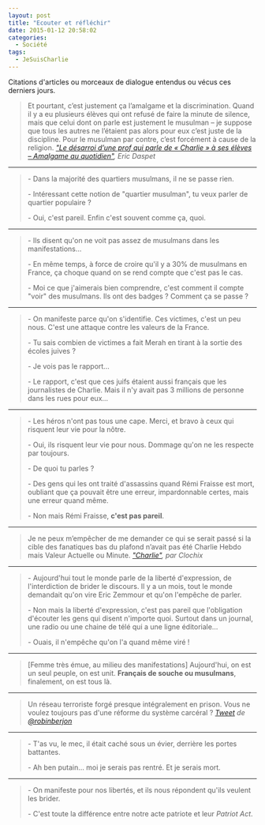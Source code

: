 ```yaml
---
layout: post
title: "Ecouter et réfléchir"
date: 2015-01-12 20:58:02
categories:
  - Société
tags:
  - JeSuisCharlie
---
```


Citations d'articles ou morceaux de dialogue entendus ou vécus ces derniers jours.

<!-- more -->

> Et pourtant, c’est justement ça l’amalgame et la discrimination. Quand il y a eu plusieurs élèves qui ont refusé de faire la minute de silence, mais que celui dont on parle est justement le musulman – je suppose que tous les autres ne l’étaient pas alors pour eux c’est juste de la discipline. Pour le musulman par contre, c’est forcément à cause de la religion.
>   <cite>["Le désarroi d’une prof qui parle de « Charlie » à ses élèves – Amalgame au quotidien"](https://n.survol.fr/n/le-desarroi-dune-prof-qui-parle-de-charlie-a-ses-eleves-amalgame-au-quotidien), Eric Daspet</cite>

---

> \-   Dans la majorité des quartiers musulmans, il ne se passe rien.
>
> \-   Intéressant cette notion de "quartier musulman", tu veux parler de quartier populaire&nbsp;?
>
> \-   Oui, c'est pareil. Enfin c'est souvent comme ça, quoi.

---

> \-   Ils disent qu'on ne voit pas assez de musulmans dans les manifestations&#8230;
>
> \-   En même temps, à force de croire qu'il y a 30% de musulmans en France, ça choque quand on se rend compte que c'est pas le cas.
>
> \-   Moi ce que j'aimerais bien comprendre, c'est comment il compte "voir" des musulmans. Ils ont des badges&nbsp;? Comment ça se passe&nbsp;?

---

> \-   On manifeste parce qu'on s'identifie. Ces victimes, c'est un peu nous. C'est une attaque contre les valeurs de la France.
>
> \-   Tu sais combien de victimes a fait Merah en tirant à la sortie des écoles juives&nbsp;?
>
> \-   Je vois pas le rapport&#8230;
>
> \-   Le rapport, c'est que ces juifs étaient aussi français que les journalistes de Charlie. Mais il n'y avait pas 3 millions de personne dans les rues pour eux&#8230;

---

> \-   Les héros n'ont pas tous une cape. Merci, et bravo à ceux qui risquent leur vie pour la nôtre.
>
> \-   Oui, ils risquent leur vie pour nous. Dommage qu'on ne les respecte par toujours.
>
> \-   De quoi tu parles&nbsp;?
>
> \-   Des gens qui les ont traité d'assassins quand Rémi Fraisse est mort, oubliant que ça pouvait être une erreur, impardonnable certes, mais une erreur quand même.
>
> \-   Non mais Rémi Fraisse, **c'est pas pareil**.

---

> Je ne peux m’empêcher de me demander ce qui se serait passé si la cible des fanatiques bas du plafond n’avait pas été Charlie Hebdo mais Valeur Actuelle ou Minute.
>   <cite>["Charlie"](http://esquisses.clochix.net/2015/01/11/Charlie/), par Clochix</cite>

---

> \-   Aujourd'hui tout le monde parle de la liberté d'expression, de l'interdiction de brider le discours. Il y a un mois, tout le monde demandait qu'on vire Eric Zemmour et qu'on l'empêche de parler.
>
> \-   Non mais la liberté d'expression, c'est pas pareil que l'obligation d'écouter les gens qui disent n'importe quoi. Surtout dans un journal, une radio ou une chaine de télé qui a une ligne éditoriale&#8230;
>
> \-   Ouais, il n'empêche qu'on l'a quand même viré !

---

> [Femme très émue, au milieu des manifestations] Aujourd'hui, on est un seul peuple, on est unit. **Français de souche ou musulmans**, finalement, on est tous là.

---

> Un réseau terroriste forgé presque intégralement en prison. Vous ne voulez toujours pas d'une réforme du système carcéral&nbsp;?
>   <cite>[Tweet](https://twitter.com/robinberjon/status/553840819728560128) de [@robinberjon](https://twitter.com/robinberjon)</cite>

---

> \-   T'as vu, le mec, il était caché sous un évier, derrière les portes battantes.
>
> \-   Ah ben putain&#8230; moi je serais pas rentré. Et je serais mort.

---

> \-   On manifeste pour nos libertés, et ils nous répondent qu'ils veulent les brider.
>
> \-   C'est toute la différence entre notre acte patriote et leur _Patriot Act_.